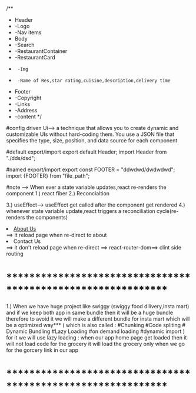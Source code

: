 /**
 * Header
 *  -Logo
 *  -Nav items
 * Body
 *  -Search
 *  -RestaurantContainer
 *    -RestaurantCard
 *      -Img
 *      -Name of Res,star rating,cuisine,description,delivery time
 * Footer
 *  -Copyright
 *  -Links
 *  -Address
 *  -content
 */

 #config driven Ui--> a technique that allows you to create dynamic and customizable UIs without hard-coding them. You use a JSON file that specifies the type, size, position, and data source for each component

 #default export/import
 export default Header;
 import Header from "./dds/dsd";

 #named export/import
 export const FOOTER = "ddwdwd/dwdwdwd";
 import {FOOTER} from "file_path";


 #note 
 --> When ever a state variable updates,react re-renders the component
 1.) react fiber
 2.) Reconcialtion

 3.) useEffect--> useEffect get called after the component get rendered
 4.) whenever state variable update,react triggers a reconciliation cycle(re-renders the components)

<li><a href="/about">About Us</a></li>==> it reload page when re-direct to about
<li><Link to="/contact">Contact Us</Link></li> ==> it don't reload page when re-direct ==> react-router-dom==> clint side routing


# ************************************************************ #
1.) When we have huge project like swiggy (swiggy food dilivery,insta mart)
and if we keep both app in same bundle then it will be a huge bundle
therefore to avoid it we will make a different bundle for insta mart
which will be a optimized way***
(
    which is also called :
    #Chunking
    #Code spliting
    # Dynamic Bundling
    #Lazy Loading
    #on demand loading
    #dynamic import
) for it we will use lazy loading :
when our app home page get loaded then it will not load code for the grocery
it will load the grocery only when we go for the gorcery link in our app


# ************************************************************ #
